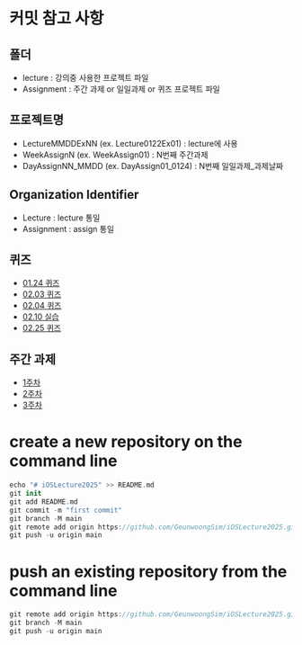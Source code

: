 # 커밋 참고 사항
## 폴더
-  lecture : 강의중 사용한 프로젝트 파일
-  Assignment : 주간 과제 or 일일과제 or 퀴즈 프로젝트 파일

## 프로젝트명
-  LectureMMDDExNN (ex. Lecture0122Ex01) : lecture에 사용
-  WeekAssignN (ex. WeekAssign01) : N번째 주간과제  
-  DayAssignNN_MMDD (ex. DayAssign01_0124) : N번째 일일과제_과제날짜

## Organization Identifier
- Lecture : lecture 통일
- Assignment : assign 통일

## 퀴즈
- [01.24 퀴즈](Assignment/DayAssign01_0124/DayAssign01_0124/main.swift)
- [02.03 퀴즈](Assignment/DayAssign02_0203/DayAssign02_0203/main.swift)
- [02.04 퀴즈](Assignment/DayAssign03_0204/DayAssign03_0204/main.swift)
- [02.10 실습](Assignment/DayAssign04_0210/DayAssign04_0210)
- [02.25 퀴즈](Assignment/DayAssign05_0225/DayAssign05_0225)
  
## 주간 과제
- [1주차](Assignment/WeekAssign01/WeekAssign01/main.swift)
- [2주차](Assignment/WeekAssign02)
- [3주차](Lecture/Practice/ReflectionSystem/ReflectionSystem)
# create a new repository on the command line
```swift
echo "# iOSLecture2025" >> README.md
git init
git add README.md
git commit -m "first commit"
git branch -M main
git remote add origin https://github.com/GeunwoongSim/iOSLecture2025.git
git push -u origin main
```

# push an existing repository from the command line
```swift
git remote add origin https://github.com/GeunwoongSim/iOSLecture2025.git
git branch -M main
git push -u origin main
```
